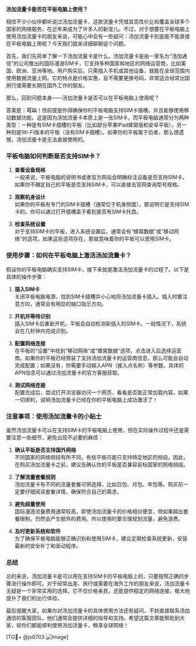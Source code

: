 **汤加流量卡能否在平板电脑上使用？**

相信不少小伙伴都听说过汤加流量卡，这款流量卡凭借其高性价比和覆盖全球多个国家的网络服务，在近年来成为了许多人的新宠儿。不过，对于想要在平板电脑上使用汤加流量卡的朋友来说，可能心中会有一些疑问：汤加流量卡到底能不能直接在平板电脑上用呢？今天我们就来详细聊聊这个问题。

首先，我们先简单了解一下汤加流量卡是什么。汤加流量卡是由一家名为“汤加通信”的公司推出的国际漫游SIM卡，它支持多种国家和地区的网络运营商，比如美国、欧洲、亚洲等地。用户购买后，只需插入手机或其他设备，就能在全球范围内使用数据流量上网。它的特点是价格实惠，且不需要更换号码，非常适合经常出国旅行或需要长期在国外工作的朋友。

那么，回到问题本身——汤加流量卡是否可以在平板电脑上使用呢？

答案是：**可以**！但前提是你得确保你的平板电脑支持SIM卡插槽，并且能够使用移动数据功能。这是因为汤加流量卡本质上是一张SIM卡，而平板电脑通常分为两种类型：一种是有SIM卡插槽的平板（比如部分苹果iPad蜂窝版和安卓平板），另一种则是Wi-Fi版本的平板（没有SIM卡插槽）。如果你的平板属于后者，那么很遗憾，汤加流量卡是无法直接使用的。

### 平板电脑如何判断是否支持SIM卡？

1. **查看设备规格**  
   一般来说，平板电脑的说明书或者官方网站会明确标注设备是否支持SIM卡。如果你不确定自己的平板是否支持SIM卡，可以直接去官网查询型号规格。

2. **观察机身设计**  
   如果你的平板有专门的SIM卡插槽（通常位于机身侧面），那说明它是支持SIM卡的。你可以通过打开插槽盖子看到是否有SIM卡托盘。

3. **检查系统设置**  
   对于支持SIM卡的平板，进入系统设置后，通常会有“蜂窝数据”或“移动网络”的选项。如果这些选项存在，那就意味着你的平板可以使用SIM卡。

### 使用步骤：如何在平板电脑上激活汤加流量卡？

假设你的平板电脑确实支持SIM卡，接下来就是激活汤加流量卡的过程了。以下是具体的操作步骤：

1. **插入SIM卡**  
   关闭平板电脑电源，找到SIM卡插槽并小心地将汤加流量卡插入。插入时要注意方向，通常会有明显的缺口指示方向。

2. **开机并等待识别**  
   插入SIM卡后重新开机，平板会自动检测新插入的SIM卡。一般情况下，系统会在几秒钟内完成识别。

3. **配置网络连接**  
   在平板的“设置”中找到“移动网络”或“蜂窝数据”选项，点击进入后选择运营商。如果你的平板已经预装了支持汤加流量卡的运营商信息，那么可能会自动完成配置；如果没有，你需要手动输入APN（接入点名称）等参数。具体的APN信息可以通过汤加流量卡的官方客服获取。

4. **测试网络连接**  
   配置完成后，尝试打开浏览器访问一个网页，看看是否能正常加载内容。如果一切顺利，说明汤加流量卡已经在你的平板电脑上成功激活了！

### 注意事项：使用汤加流量卡的小贴士

虽然汤加流量卡可以在支持SIM卡的平板电脑上使用，但在实际操作过程中还是需要注意一些细节，避免出现不必要的麻烦：

1. **确认平板是否支持国外网络**  
   不同国家的网络频段有所不同，有些平板可能只支持特定地区的频段。因此，在购买汤加流量卡之前，建议先确认你的平板是否兼容目标国家的网络频段。

2. **了解流量套餐规则**  
   汤加流量卡有不同的流量套餐可供选择，比如日包、月包、年包等。购买前一定要仔细阅读套餐详情，确保符合自己的需求。

3. **避免超量使用**  
   国际漫游流量费用通常较高，即使汤加流量卡的价格相对便宜，但如果超出套餐限制，仍然会产生额外的费用。所以使用时要合理规划流量，避免浪费。

4. **及时更新系统和软件**  
   为了确保平板电脑能够正确识别和使用SIM卡，建议定期检查系统更新，安装最新的安全补丁和驱动程序。

### 总结

总的来说，汤加流量卡是可以用在支持SIM卡的平板电脑上的，只要按照正确的步骤进行操作即可。对于经常出差、旅行或需要在海外工作的朋友来说，汤加流量卡无疑是一个非常实用的选择。它不仅价格亲民，还能提供稳定的网络连接，极大地提升了我们的出行体验。

最后提醒大家，如果你对汤加流量卡的具体使用方法还有疑问，不妨直接联系汤加通信的客服团队，他们通常会提供详细的指导和支持。希望这篇文章能帮助到大家，祝你们都能顺利使用汤加流量卡，畅享全球网络！

[TG💪+ @jx0703 ![Image](https://github.com/user-attachments/assets/dbca1d08-cadb-493c-b0ec-ad6f7a83f270)]